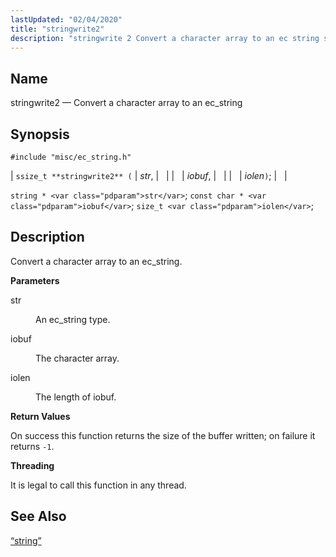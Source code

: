 ```yaml
---
lastUpdated: "02/04/2020"
title: "stringwrite2"
description: "stringwrite 2 Convert a character array to an ec string ssize t stringwrite 2 str iobuf iolen string str const char iobuf size t iolen Convert a character array to an ec string str An ec string type iobuf The character array iolen The length of iobuf On success this..."
---
```


<a name="apis.stringwrite2"></a> 
## Name

stringwrite2 — Convert a character array to an ec_string

## Synopsis

`#include "misc/ec_string.h"`

| `ssize_t **stringwrite2** (` | <var class="pdparam">str</var>, |   |
|   | <var class="pdparam">iobuf</var>, |   |
|   | <var class="pdparam">iolen</var>`)`; |   |

`string * <var class="pdparam">str</var>`;
`const char * <var class="pdparam">iobuf</var>`;
`size_t <var class="pdparam">iolen</var>`;<a name="idp62999264"></a> 
## Description

Convert a character array to an ec_string.

**<a name="idp63000480"></a> Parameters**

<dl class="variablelist">

<dt>str</dt>

<dd>

An ec_string type.

</dd>

<dt>iobuf</dt>

<dd>

The character array.

</dd>

<dt>iolen</dt>

<dd>

The length of iobuf.

</dd>

</dl>

**<a name="idp63006880"></a> Return Values**

On success this function returns the size of the buffer written; on failure it returns `-1`.

**<a name="idp63008304"></a> Threading**

It is legal to call this function in any thread.

<a name="idp63009408"></a> 
## See Also

[“string”](/momentum/3/3-api/structs-string)